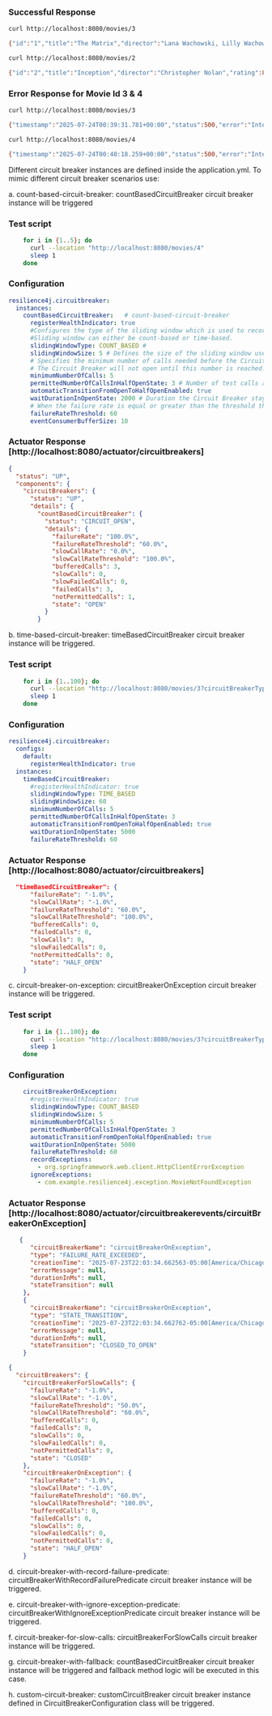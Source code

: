 
### Successful Response 

```bash
curl http://localhost:8080/movies/3

{"id":"1","title":"The Matrix","director":"Lana Wachowski, Lilly Wachowski","rating":8.7}
```
```bash
curl http://localhost:8080/movies/2

{"id":"2","title":"Inception","director":"Christopher Nolan","rating":8.8}
```

### Error Response for Movie Id 3 & 4
```bash
curl http://localhost:8080/movies/3

{"timestamp":"2025-07-24T00:39:31.781+00:00","status":500,"error":"Internal Server Error","path":"/movies/3"}
```

```bash
curl http://localhost:8080/movies/4

{"timestamp":"2025-07-24T00:40:18.259+00:00","status":500,"error":"Internal Server Error","path":"/movies/4"}
```

Different circuit breaker instances are defined inside the application.yml. To mimic different circuit breaker scenarios use:

a. count-based-circuit-breaker: countBasedCircuitBreaker circuit breaker instance will be triggered

### Test script
```bash
    for i in {1..5}; do
      curl --location "http://localhost:8080/movies/4"
      sleep 1
    done
```

### Configuration
```yaml
resilience4j.circuitbreaker:
  instances:
    countBasedCircuitBreaker:   # count-based-circuit-breaker
      registerHealthIndicator: true
      #Configures the type of the sliding window which is used to record the outcome of calls when the CircuitBreaker is closed.
      #Sliding window can either be count-based or time-based.      
      slidingWindowType: COUNT_BASED # 
      slidingWindowSize: 5 # Defines the size of the sliding window used for calculating the failure rate. It can be count-based or time-based.
      # Specifies the minimum number of calls needed before the Circuit Breaker begins calculating the failure rate.
      # The Circuit Breaker will not open until this number is reached.
      minimumNumberOfCalls: 5
      permittedNumberOfCallsInHalfOpenState: 3 # Number of test calls allowed in the half-open state to determine if the Circuit Breaker should close again.
      automaticTransitionFromOpenToHalfOpenEnabled: true
      waitDurationInOpenState: 2000 # Duration the Circuit Breaker stays in the open state before transitioning to the half-open state.
      # When the failure rate is equal or greater than the threshold the CircuitBreaker transitions to open and starts short-circuiting calls
      failureRateThreshold: 60
      eventConsumerBufferSize: 10 
```

### Actuator Response [http://localhost:8080/actuator/circuitbreakers]
```json
{
  "status": "UP",
  "components": {
    "circuitBreakers": {
      "status": "UP",
      "details": {
        "countBasedCircuitBreaker": {
          "status": "CIRCUIT_OPEN",
          "details": {
            "failureRate": "100.0%",
            "failureRateThreshold": "60.0%",
            "slowCallRate": "0.0%",
            "slowCallRateThreshold": "100.0%",
            "bufferedCalls": 3,
            "slowCalls": 0,
            "slowFailedCalls": 0,
            "failedCalls": 3,
            "notPermittedCalls": 1,
            "state": "OPEN"
          }
        }

```

b. time-based-circuit-breaker: timeBasedCircuitBreaker circuit breaker instance will be triggered.

### Test script
```bash
    for i in {1..100}; do
      curl --location "http://localhost:8080/movies/3?circuitBreakerType=time-based-circuit-breaker&requestId=$i"
      sleep 1
    done
```
### Configuration  
```yaml
resilience4j.circuitbreaker:
  configs:
    default:
      registerHealthIndicator: true
  instances:
    timeBasedCircuitBreaker:
      #registerHealthIndicator: true
      slidingWindowType: TIME_BASED
      slidingWindowSize: 60
      minimumNumberOfCalls: 5
      permittedNumberOfCallsInHalfOpenState: 3
      automaticTransitionFromOpenToHalfOpenEnabled: true
      waitDurationInOpenState: 5000
      failureRateThreshold: 60
```

### Actuator Response [http://localhost:8080/actuator/circuitbreakers]
```json
  "timeBasedCircuitBreaker": {
      "failureRate": "-1.0%",
      "slowCallRate": "-1.0%",
      "failureRateThreshold": "60.0%",
      "slowCallRateThreshold": "100.0%",
      "bufferedCalls": 0,
      "failedCalls": 0,
      "slowCalls": 0,
      "slowFailedCalls": 0,
      "notPermittedCalls": 0,
      "state": "HALF_OPEN"
    }
```

c. circuit-breaker-on-exception: circuitBreakerOnException circuit breaker instance will be triggered.


### Test script
```bash
    for i in {1..100}; do
      curl --location "http://localhost:8080/movies/3?circuitBreakerType=circuit-breaker-on-exception&requestId=$i"
      sleep 1
    done
```


### Configuration
```yaml
    circuitBreakerOnException:
      #registerHealthIndicator: true
      slidingWindowType: COUNT_BASED
      slidingWindowSize: 5
      minimumNumberOfCalls: 5
      permittedNumberOfCallsInHalfOpenState: 3
      automaticTransitionFromOpenToHalfOpenEnabled: true
      waitDurationInOpenState: 5000
      failureRateThreshold: 60
      recordExceptions:
        - org.springframework.web.client.HttpClientErrorException
      ignoreExceptions:
        - com.example.resilience4j.exception.MovieNotFoundException
```

### Actuator Response [http://localhost:8080/actuator/circuitbreakerevents/circuitBreakerOnException]

```json
   {
      "circuitBreakerName": "circuitBreakerOnException",
      "type": "FAILURE_RATE_EXCEEDED",
      "creationTime": "2025-07-23T22:03:34.662563-05:00[America/Chicago]",
      "errorMessage": null,
      "durationInMs": null,
      "stateTransition": null
    },
    {
      "circuitBreakerName": "circuitBreakerOnException",
      "type": "STATE_TRANSITION",
      "creationTime": "2025-07-23T22:03:34.662762-05:00[America/Chicago]",
      "errorMessage": null,
      "durationInMs": null,
      "stateTransition": "CLOSED_TO_OPEN"
    }

```

```json
{
  "circuitBreakers": {
    "circuitBreakerForSlowCalls": {
      "failureRate": "-1.0%",
      "slowCallRate": "-1.0%",
      "failureRateThreshold": "50.0%",
      "slowCallRateThreshold": "60.0%",
      "bufferedCalls": 0,
      "failedCalls": 0,
      "slowCalls": 0,
      "slowFailedCalls": 0,
      "notPermittedCalls": 0,
      "state": "CLOSED"
    },
    "circuitBreakerOnException": {
      "failureRate": "-1.0%",
      "slowCallRate": "-1.0%",
      "failureRateThreshold": "60.0%",
      "slowCallRateThreshold": "100.0%",
      "bufferedCalls": 0,
      "failedCalls": 0,
      "slowCalls": 0,
      "slowFailedCalls": 0,
      "notPermittedCalls": 0,
      "state": "HALF_OPEN"
    }


```

d. circuit-breaker-with-record-failure-predicate: circuitBreakerWithRecordFailurePredicate circuit breaker instance will be triggered.

e. circuit-breaker-with-ignore-exception-predicate: circuitBreakerWithIgnoreExceptionPredicate circuit breaker instance will be triggered.

f. circuit-breaker-for-slow-calls: circuitBreakerForSlowCalls circuit breaker instance will be triggered.

g. circuit-breaker-with-fallback: countBasedCircuitBreaker circuit breaker instance will be triggered and fallback method logic will be executed in this case.

h. custom-circuit-breaker: customCircuitBreaker circuit breaker instance defined in CircuitBreakerConfiguration class will be triggered.